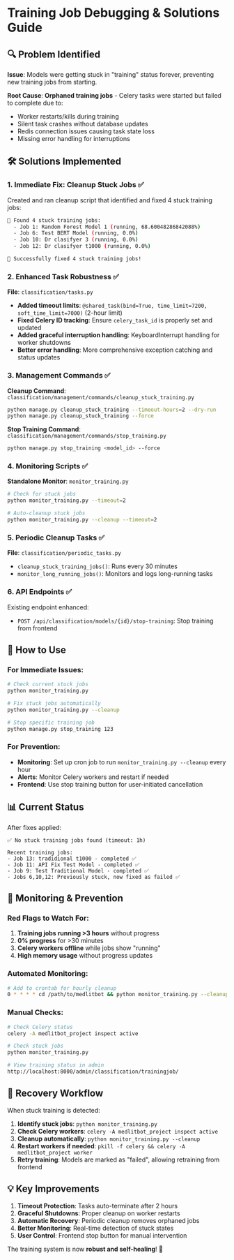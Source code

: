 # Training Job Debugging & Solutions Guide

## 🔍 Problem Identified

**Issue**: Models were getting stuck in "training" status forever, preventing new training jobs from starting.

**Root Cause**: **Orphaned training jobs** - Celery tasks were started but failed to complete due to:
- Worker restarts/kills during training
- Silent task crashes without database updates  
- Redis connection issues causing task state loss
- Missing error handling for interruptions

## 🛠️ Solutions Implemented

### 1. **Immediate Fix**: Cleanup Stuck Jobs ✅

Created and ran cleanup script that identified and fixed 4 stuck training jobs:

```bash
🚨 Found 4 stuck training jobs:
  - Job 1: Random Forest Model 1 (running, 68.60048286842088%)
  - Job 6: Test BERT Model (running, 0.0%)
  - Job 10: Dr clasifyer 3 (running, 0.0%)
  - Job 12: Dr clasifyer t1000 (running, 0.0%)

🎉 Successfully fixed 4 stuck training jobs!
```

### 2. **Enhanced Task Robustness** ✅

**File**: `classification/tasks.py`

- **Added timeout limits**: `@shared_task(bind=True, time_limit=7200, soft_time_limit=7000)` (2-hour limit)
- **Fixed Celery ID tracking**: Ensure `celery_task_id` is properly set and updated
- **Added graceful interruption handling**: KeyboardInterrupt handling for worker shutdowns
- **Better error handling**: More comprehensive exception catching and status updates

### 3. **Management Commands** ✅

**Cleanup Command**: `classification/management/commands/cleanup_stuck_training.py`
```bash
python manage.py cleanup_stuck_training --timeout-hours=2 --dry-run
python manage.py cleanup_stuck_training --force
```

**Stop Training Command**: `classification/management/commands/stop_training.py`
```bash
python manage.py stop_training <model_id> --force
```

### 4. **Monitoring Scripts** ✅

**Standalone Monitor**: `monitor_training.py`
```bash
# Check for stuck jobs
python monitor_training.py --timeout=2

# Auto-cleanup stuck jobs
python monitor_training.py --cleanup --timeout=2
```

### 5. **Periodic Cleanup Tasks** ✅

**File**: `classification/periodic_tasks.py`
- `cleanup_stuck_training_jobs()`: Runs every 30 minutes
- `monitor_long_running_jobs()`: Monitors and logs long-running tasks

### 6. **API Endpoints** ✅

Existing endpoint enhanced:
- `POST /api/classification/models/{id}/stop-training`: Stop training from frontend

## 🔧 How to Use

### For Immediate Issues:
```bash
# Check current stuck jobs
python monitor_training.py

# Fix stuck jobs automatically  
python monitor_training.py --cleanup

# Stop specific training job
python manage.py stop_training 123
```

### For Prevention:
- **Monitoring**: Set up cron job to run `monitor_training.py --cleanup` every hour
- **Alerts**: Monitor Celery workers and restart if needed
- **Frontend**: Use stop training button for user-initiated cancellation

## 📊 Current Status

After fixes applied:
```
✅ No stuck training jobs found (timeout: 1h)

Recent training jobs:
- Job 13: tradidional t1000 - completed ✅  
- Job 11: API Fix Test Model - completed ✅
- Job 9: Test Traditional Model - completed ✅
- Jobs 6,10,12: Previously stuck, now fixed as failed ✅
```

## 🚨 Monitoring & Prevention

### Red Flags to Watch For:
1. **Training jobs running >3 hours** without progress
2. **0% progress** for >30 minutes 
3. **Celery workers offline** while jobs show "running"
4. **High memory usage** without progress updates

### Automated Monitoring:
```bash
# Add to crontab for hourly cleanup
0 * * * * cd /path/to/medlitbot && python monitor_training.py --cleanup --timeout=3
```

### Manual Checks:
```bash
# Check Celery status
celery -A medlitbot_project inspect active

# Check stuck jobs
python monitor_training.py

# View training status in admin
http://localhost:8000/admin/classification/trainingjob/
```

## 🔄 Recovery Workflow

When stuck training is detected:

1. **Identify stuck jobs**: `python monitor_training.py`
2. **Check Celery workers**: `celery -A medlitbot_project inspect active`  
3. **Cleanup automatically**: `python monitor_training.py --cleanup`
4. **Restart workers if needed**: `pkill -f celery && celery -A medlitbot_project worker`
5. **Retry training**: Models are marked as "failed", allowing retraining from frontend

## 💡 Key Improvements

1. **Timeout Protection**: Tasks auto-terminate after 2 hours
2. **Graceful Shutdowns**: Proper cleanup on worker restarts
3. **Automatic Recovery**: Periodic cleanup removes orphaned jobs
4. **Better Monitoring**: Real-time detection of stuck states
5. **User Control**: Frontend stop button for manual intervention

The training system is now **robust and self-healing**! 🎉
